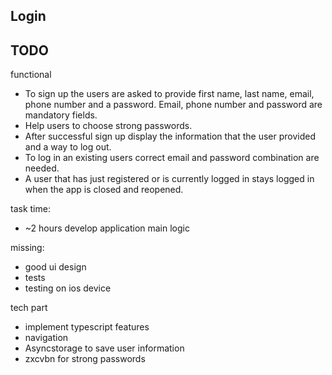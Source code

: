 ## Login

## TODO

functional
- To sign up the users are asked to provide first name, last name, email, phone number and a password. Email, phone number and password are mandatory fields.
- Help users to choose strong passwords.
- After successful sign up display the information that the user provided and a way to log out.
- To log in an existing users correct email and password combination are needed.
- A user that has just registered or is currently logged in stays logged in when the app is closed and reopened. 

task time:
- ~2 hours develop application main logic

missing: 
- good ui design
- tests
- testing on ios device

tech part
- implement typescript features
- navigation
- Asyncstorage to save user information
- zxcvbn for strong passwords
